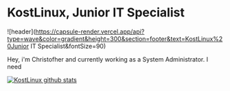 # KostLinux, Junior IT Specialist
![header](https://capsule-render.vercel.app/api?type=wave&color=gradient&height=300&section=footer&text=KostLinux%20Junior IT Specialist&fontSize=90)

Hey, i'm Christofher and currently working as a System Administrator.
I need

[![KostLinux github stats](https://github-readme-stats.vercel.app/api?username=KostLinux&theme=tokyonight&show_icons=true&line_height=40)](https://github.com/anuraghazra/github-readme-stats)
